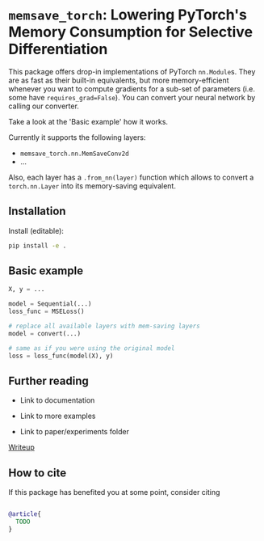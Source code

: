 # `memsave_torch`: Lowering PyTorch's Memory Consumption for Selective Differentiation

This package offers drop-in implementations of PyTorch `nn.Module`s.
They are as fast as their built-in equivalents, but more memory-efficient whenever you want to compute gradients for a sub-set of parameters (i.e. some have `requires_grad=False`).
You can convert your neural network by calling our converter.

Take a look at the 'Basic example' how it works.

Currently it supports the following layers:

- `memsave_torch.nn.MemSaveConv2d`
- ...

Also, each layer has a `.from_nn(layer)` function which allows to convert a `torch.nn.Layer` into its memory-saving equivalent.

## Installation

Install (editable):
```bash
pip install -e .
```

## Basic example

```python
X, y = ...

model = Sequential(...)
loss_func = MSELoss()

# replace all available layers with mem-saving layers
model = convert(...)

# same as if you were using the original model
loss = loss_func(model(X), y)
```

## Further reading

- Link to documentation

- Link to more examples

- Link to paper/experiments folder

[Writeup](memsave_torch/writeup.md)

## How to cite

If this package has benefited you at some point, consider citing

```bibtex

@article{
  TODO
}

```

